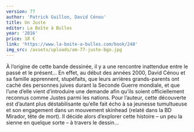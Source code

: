 ```yaml
---
version: 77
author: 'Patrick Guillon, David Cénou'
title: Un Juste
editor: La Boîte à Bulles
year: '2016'
price: 18 €
link: 'https://www.la-boite-a-bulles.com/book/248'
img_src: /assets/uploads/am-77-juste-bgo.jpg
---
```

À l’origine de cette bande dessinée, il y a une rencontre inattendue entre
 le passé et le présent… En effet, au début des années 2000, David Cénou
 et sa famille apprennent, stupéfaits, que leurs arrières grands-parents ont
 caché des personnes juives durant la Seconde Guerre mondiale, et que
 l’une d’elle vient d’introduire une demande afin qu’ils soient officiellement
 reconnus comme Justes parmi les nations. Pour l’auteur, cette découverte
 est d’autant plus déstabilisante qu’elle fait écho à sa jeunesse tumultueuse et
 son engagement dans un mouvement skinhead (relaté dans la BD Mirador,
 tête de mort). Il décide alors d’explorer cette histoire – un peu la sienne en
 quelque sorte – à travers le dessin…
